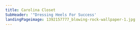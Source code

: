 ```yaml
---
title: Carolina Closet
SubHeader: '"Dressing Heels For Success'
landingPageimage: 1392157777_blowing-rock-wallpaper-1.jpg
---
```

